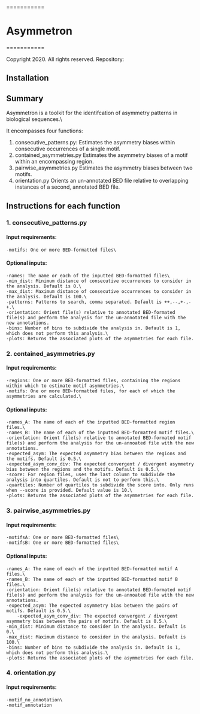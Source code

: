 ===========
# Asymmetron
===========

Copyright 2020. All rights reserved.
Repository:

## Installation


## Summary 

Asymmetron is a toolkit for the identifcation of asymmetry patterns in biological sequences.\

It encompasses four functions:
1.	consecutive_patterns.py:	Estimates the asymmetry biases within consecutive occurrences of a single motif.
2.	contained_asymmetries.py	Estimates the asymmetry biases of a motif within an encompassing region.	
3.	pairwise_asymmetries.py		Estimates the asymmetry biases between two motifs.
4.	orientation.py			Orients an un-annotated BED file relative to overlapping instances of a second, annotated BED file.

## Instructions for each function

### 1. consecutive_patterns.py
#### Input requirements:
	-motifs: One or more BED-formatted files\
#### Optional inputs:
	-names: The name or each of the inputted BED-formatted files\
	-min_dist: Minimum distance of consecutive occurrences to consider in the analysis. Default is 0.\
	-max_dist: Maximum distance of consecutive occurrences to consider in the analysis. Default is 100.\
	-patterns: Patterns to search, comma separated. Default is ++,--,+-,-+.\
	-orientation: Orient file(s) relative to annotated BED-formated file(s) and perform the analysis for the un-annotated file with the new annotations.
	-bins: Number of bins to subdivide the analysis in. Default is 1, which does not perform this analysis.\
	-plots: Returns the associated plots of the asymmetries for each file.
	

### 2. contained_asymmetries.py
#### Input requirements:
	-regions: One or more BED-formatted files, containing the regions within which to estimate motif asymmetries.\
	-motifs: One or more BED-formatted files, for each of which the asymmetries are calculated.\
#### Optional inputs:
	-names_A: The name of each of the inputted BED-formatted region files.\
	-names_B: The name of each of the inputted BED-formatted motif files.\
	-orientation: Orient file(s) relative to annotated BED-formated motif file(s) and perform the analysis for the un-annoated file with the new annotations.
	-expected_asym: The expected asymmetry bias between the regions and the motifs. Default is 0.5.\
	-expected_asym_conv_div: The expected convergent / divergent asymmetry bias between the regions and the motifs. Default is 0.5.\
	-score: For region files, uses the last column to subdivide the analysis into quartiles. Default is not to perform this.\
	-quartiles: Number of quartiles to subdivide the score into. Only runs when --score is provided. Default value is 10.\
	-plots: Returns the associated plots of the asymmetries for each file.

### 3. pairwise_asymmetries.py
#### Input requirements:
	-motifsA: One or more BED-formatted files\
	-motifsB: One or more BED-formatted files\
#### Optional inputs:
	-names_A: The name of each of the inputted BED-formatted motif A files.\
	-names_B: The name of each of the inputted BED-formatted motif B files.\
	-orientation: Orient file(s) relative to annotated BED-formated motif file(s) and perform the analysis for the un-annoated file with the new annotations.
	-expected_asym: The expected asymmetry bias between the pairs of motifs. Default is 0.5.\
        -expected_asym_conv_div: The expected convergent / divergent asymmetry bias between the pairs of motifs. Default is 0.5.\
	-min_dist: Minimum distance to consider in the analysis. Default is 0.\
	-max_dist: Maximum distance to consider in the analysis. Default is 100.\
	-bins: Number of bins to subdivide the analysis in. Default is 1, which does not perform this analysis.\
	-plots: Returns the associated plots of the asymmetries for each file.

### 4. orientation.py 	
#### Input requirements:
	-motif_no_annotation\
	-motif_annotation
	
